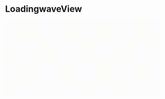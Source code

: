 # LoadingwaveView
<p align="center">
  <img src="https://raw.githubusercontent.com/shion0111/LoadingWaveView/master/wavedetail.gif"/>
</p>


